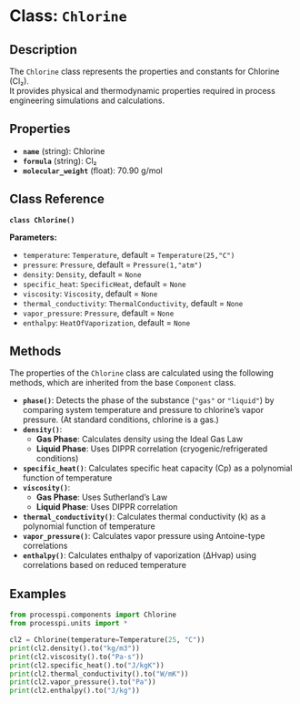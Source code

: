 # **Class: `Chlorine`**

## **Description**

The `Chlorine` class represents the properties and constants for Chlorine (Cl₂).  
It provides physical and thermodynamic properties required in process engineering simulations and calculations.

## **Properties**

* **`name`** (string): Chlorine  
* **`formula`** (string): Cl₂  
* **`molecular_weight`** (float): 70.90 g/mol  

## **Class Reference**

**`class Chlorine()`**

**Parameters:**  
* `temperature`: `Temperature`, default = `Temperature(25,"C")`  
* `pressure`: `Pressure`, default = `Pressure(1,"atm")`  
* `density`: `Density`, default = `None`  
* `specific_heat`: `SpecificHeat`, default = `None`  
* `viscosity`: `Viscosity`, default = `None`  
* `thermal_conductivity`: `ThermalConductivity`, default = `None`  
* `vapor_pressure`: `Pressure`, default = `None`  
* `enthalpy`: `HeatOfVaporization`, default = `None`  

## **Methods**

The properties of the `Chlorine` class are calculated using the following methods, which are inherited from the base `Component` class.

* **`phase()`**: Detects the phase of the substance (`"gas"` or `"liquid"`) by comparing system temperature and pressure to chlorine’s vapor pressure. (At standard conditions, chlorine is a gas.)  
* **`density()`**:  
    * **Gas Phase**: Calculates density using the Ideal Gas Law  
    * **Liquid Phase**: Uses DIPPR correlation (cryogenic/refrigerated conditions)  
* **`specific_heat()`**: Calculates specific heat capacity (Cp​) as a polynomial function of temperature  
* **`viscosity()`**:  
    * **Gas Phase**: Uses Sutherland’s Law  
    * **Liquid Phase**: Uses DIPPR correlation  
* **`thermal_conductivity()`**: Calculates thermal conductivity (k) as a polynomial function of temperature  
* **`vapor_pressure()`**: Calculates vapor pressure using Antoine-type correlations  
* **`enthalpy()`**: Calculates enthalpy of vaporization (ΔHvap​) using correlations based on reduced temperature  

## **Examples**

```py
from processpi.components import Chlorine
from processpi.units import *

cl2 = Chlorine(temperature=Temperature(25, "C"))
print(cl2.density().to("kg/m3"))
print(cl2.viscosity().to("Pa·s"))
print(cl2.specific_heat().to("J/kgK"))
print(cl2.thermal_conductivity().to("W/mK"))
print(cl2.vapor_pressure().to("Pa"))
print(cl2.enthalpy().to("J/kg"))
```